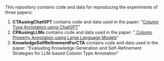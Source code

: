 This repository contains code and data for reproducing the experiments of three papers:
1. <b>CTAusingChatGPT</b> contains code and data used in the paper: "<a href="https://arxiv.org/abs/2306.00745">Column Type Annotation using ChatGPT</a>"
2. <b>CPAusingLLMs</b> contains code and data used in the paper: "<a href="https://2024.eswc-conferences.org/wp-content/uploads/2024/05/77770060.pdf"> Column Property Annotation using Large Language Models</a>"
3. <b>KnowledgeSelfRefinementForCTA</b> contains code and data used in the paper: "Evaluating Knowledge Generation and Self-Refinement Strategies for LLM-based Column Type Annotation"